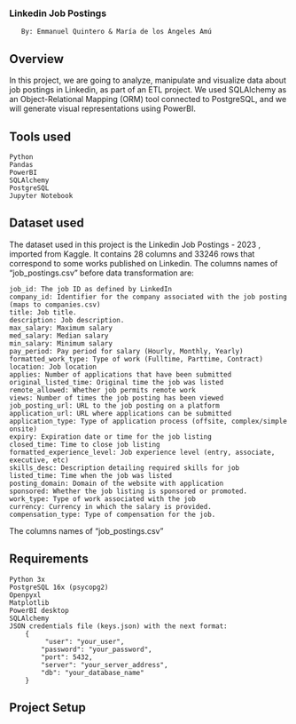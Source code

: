 ### Linkedin Job Postings
       By: Emmanuel Quintero & María de los Ángeles Amú

## Overview
In this project, we are going to analyze, manipulate and visualize data about job postings in Linkedin, as part of an ETL project. We used SQLAlchemy as an Object-Relational Mapping (ORM) tool connected to PostgreSQL, and we will generate visual representations using PowerBI.

## Tools used

    Python
    Pandas
    PowerBI
    SQLAlchemy
    PostgreSQL
    Jupyter Notebook

## Dataset used
The dataset used in this project is the Linkedin Job Postings - 2023 , imported from Kaggle. It contains 28 columns and 33246 rows that correspond to some works published on Linkedin.
The columns names of “job_postings.csv” before data transformation are:

    job_id: The job ID as defined by LinkedIn 
    company_id: Identifier for the company associated with the job posting (maps to companies.csv)
    title: Job title.
    description: Job description.
    max_salary: Maximum salary
    med_salary: Median salary
    min_salary: Minimum salary
    pay_period: Pay period for salary (Hourly, Monthly, Yearly)
    formatted_work_type: Type of work (Fulltime, Parttime, Contract)
    location: Job location
    applies: Number of applications that have been submitted
    original_listed_time: Original time the job was listed
    remote_allowed: Whether job permits remote work
    views: Number of times the job posting has been viewed
    job_posting_url: URL to the job posting on a platform
    application_url: URL where applications can be submitted
    application_type: Type of application process (offsite, complex/simple onsite)
    expiry: Expiration date or time for the job listing
    closed_time: Time to close job listing
    formatted_experience_level: Job experience level (entry, associate, executive, etc)
    skills_desc: Description detailing required skills for job
    listed_time: Time when the job was listed
    posting_domain: Domain of the website with application
    sponsored: Whether the job listing is sponsored or promoted.
    work_type: Type of work associated with the job
    currency: Currency in which the salary is provided.
    compensation_type: Type of compensation for the job.

The columns names of “job_postings.csv”

## Requirements

    Python 3x 
    PostgreSQL 16x (psycopg2)
    Openpyxl
    Matplotlib
    PowerBI desktop 
    SQLAlchemy
    JSON credentials file (keys.json) with the next format:
        {
             "user": "your_user",
            "password": "your_password",
            "port": 5432,
            "server": "your_server_address",
            "db": "your_database_name"
        }

## Project Setup
